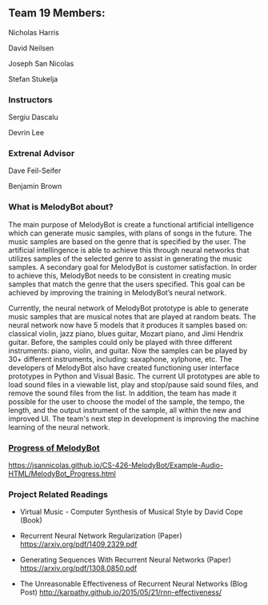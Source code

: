 ## Team 19 Members:

Nicholas Harris

David Neilsen

Joseph San Nicolas

Stefan Stukelja

### Instructors

Sergiu Dascalu

Devrin Lee

### Extrenal Advisor

Dave Feil-Seifer

Benjamin Brown

### What is MelodyBot about?

The main purpose of MelodyBot is create a functional artificial intelligence which can generate music samples, with plans of songs in the future.  The music samples are based on the genre that is specified by the user.  The artificial intellingence is able to achieve this through neural networks that utilizes samples of the selected genre to assist in generating the music samples.  A secondary goal for MelodyBot is customer satisfaction.  In order to achieve this, MelodyBot needs to be consistent in creating music samples that match the genre that the users specified.  This goal can be achieved by improving the training in MelodyBot’s neural network.

Currently, the neural network of MelodyBot prototype is able to generate music samples that are musical notes that are played at random beats.  The neural network now have 5 models that it produces it samples based on: classical violin, jazz piano, blues guitar, Mozart piano, and Jimi Hendrix guitar.  Before, the samples could only be played with three different instruments: piano, violin, and guitar.  Now the samples can be played by 30+ different instruments, including: saxaphone, xylphone, etc.  The developers of MelodyBot also have created functioning user interface prototypes in Python and Visual Basic.  The current UI prototypes are able to load sound files in a viewable list, play and stop/pause said sound files, and remove the sound files from the list.  In addition, the team has made it possible for the user to choose the model of the sample, the tempo, the length, and the output instrument of the sample, all within the new and improved UI.  The team's next step in development is improving the machine learning of the neural network.  

### [Progress of MelodyBot](./Example-Audio-HTML/MelodyBot_Progress.html)

https://jsannicolas.github.io/CS-426-MelodyBot/Example-Audio-HTML/MelodyBot_Progress.html

### Project Related Readings

- Virtual Music - Computer Synthesis of Musical Style by David Cope (Book)

- Recurrent Neural Network Regularization (Paper)
https://arxiv.org/pdf/1409.2329.pdf

- Generating Sequences With Recurrent Neural Networks (Paper) 
https://arxiv.org/pdf/1308.0850.pdf

- The Unreasonable Effectiveness of Recurrent Neural Networks (Blog Post) 
http://karpathy.github.io/2015/05/21/rnn-effectiveness/

